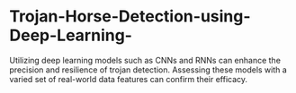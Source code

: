 # Trojan-Horse-Detection-using-Deep-Learning-
Utilizing deep learning models such as CNNs and RNNs can enhance the precision and resilience of trojan detection. Assessing these models with a varied set of real-world data features can confirm their efficacy.
